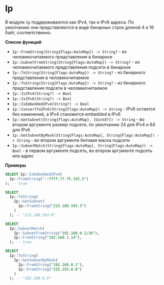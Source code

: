 # Ip
В модуле `Ip` поддерживаются как IPv4, так и IPv6 адреса. По умолчанию они представляются в виде бинарных строк длиной 4 и 16 байт, соответственно.

**Список функций**

* ```Ip::FromString(String{Flags:AutoMap}) -> String?``` - из человекочитаемого представления в бинарное
* ```Ip::SubnetFromString(String{Flags:AutoMap}) -> String?``` - из человекочитаемого представления подсети в бинарное
* ```Ip::ToString(String{Flags:AutoMap}) -> String?``` - из бинарного представления в человекочитаемое
* ```Ip::ToString(String{Flags:AutoMap}) -> String?``` - из бинарного представления подсети в человекочитаемое
* ```Ip::IsIPv4(String?) -> Bool```
* ```Ip::IsIPv6(String?) -> Bool```
* ```Ip::IsEmbeddedIPv4(String?) -> Bool```
* ```Ip::ConvertToIPv6(String{Flags:AutoMap}) -> String``` - IPv6 остается без изменений, а IPv4 становится embedded в IPv6
* ```Ip::GetSubnet(String{Flags:AutoMap}, [Uint8?]) -> String``` - во втором аргументе размер подсети, по умолчанию 24 для IPv4 и 64 для IPv6
* ```Ip::GetSubnetByMask(String{Flags:AutoMap}, String{Flags:AutoMap}) -> String``` - во втором аргументе битовая маска подсети
* ```Ip::SubnetMatch(String{Flags:AutoMap}, String{Flags:AutoMap}) -> Bool``` - в первом аргументе подсеть, во втором аргументе подсеть или адрес

**Примеры**

```sql
SELECT Ip::IsEmbeddedIPv4(
  Ip::FromString("::ffff:77.75.155.3")
); -- true

SELECT
  Ip::ToString(
    Ip::GetSubnet(
      Ip::FromString("213.180.193.3")
    )
  ); -- "213.180.193.0"

SELECT
  Ip::SubnetMatch(
    Ip::SubnetFromString("192.168.0.1/16"),
    Ip::FromString("192.168.1.14"),
  ); -- true

SELECT
  Ip::ToString(
    Ip::GetSubnetByMask(
      Ip::FromString("192.168.0.1"),
      Ip::FromString("255.255.0.0")
    )
  ); -- "192.168.0.0"
```
